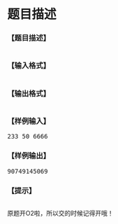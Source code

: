 # 题目描述


<h3>
【题目描述】
</h3>
<p>
<img src="/upload/image/20190624/20190624204612_54146.png" alt=""/> 
</p>
<h3>
【输入格式】
</h3>
<p>
<img src="/upload/image/20190624/20190624204621_47668.png" alt=""/> 
</p>
<h3>
【输出格式】
</h3>
<p>
<img src="/upload/image/20190624/20190624204631_79046.png" alt=""/> 
</p>
<h3>
【样例输入】
</h3>
<pre>233 50 6666
</pre>
<h3>
【样例输出】
</h3>
<pre>90749145069
</pre>
<h3>
【提示】
</h3>
<p>
<img src="/upload/image/20190624/20190624204723_62568.png" alt=""/> 
</p>
<p>
原题开O2啦，所以交的时候记得开哦！
</p>
